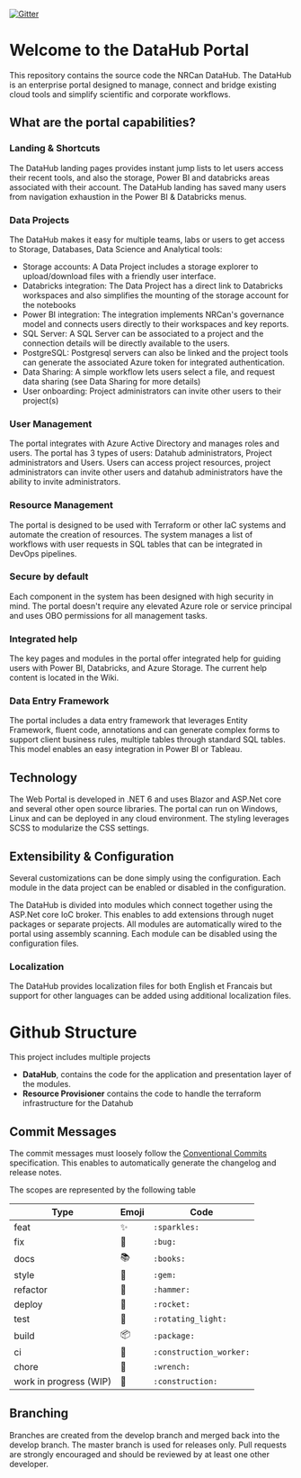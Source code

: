 [![Gitter](https://badges.gitter.im/Science-Program/community.svg)](https://gitter.im/Science-Program/community?utm_source=badge&utm_medium=badge&utm_campaign=pr-badge)

# Welcome to the DataHub Portal

This repository contains the source code the NRCan DataHub. The DataHub is an enterprise portal designed to manage, connect and bridge existing cloud tools and simplify scientific and corporate workflows.

## What are the portal capabilities?

### Landing & Shortcuts

The DataHub landing pages provides instant jump lists to let users access their recent tools, and also the storage, Power BI and databricks areas associated with their account. The DataHub landing has saved many users from navigation exhaustion in the Power BI & Databricks menus.

### Data Projects

The DataHub makes it easy for multiple teams, labs or users to get access to Storage, Databases, Data Science and Analytical tools:

- Storage accounts: A Data Project includes a storage explorer to upload/download files with a friendly user interface.
- Databricks integration: The Data Project has a direct link to Databricks workspaces and also simplifies the mounting of the storage account for the notebooks
- Power BI integration: The integration implements NRCan's governance model and connects users directly to their workspaces and key reports.
- SQL Server: A SQL Server can be associated to a project and the connection details will be directly available to the users.
- PostgreSQL: Postgresql servers can also be linked and the project tools can generate the associated Azure token for integrated authentication.
- Data Sharing: A simple workflow lets users select a file, and request data sharing (see Data Sharing for more details)
- User onboarding: Project administrators can invite other users to their project(s)

### User Management

The portal integrates with Azure Active Directory and manages roles and users. The portal has 3 types of users: Datahub administrators, Project administrators and Users. Users can access project resources, project administrators can invite other users and datahub administrators have the ability to invite administrators.

### Resource Management

The portal is designed to be used with Terraform or other IaC systems and automate the creation of resources. The system manages a list of workflows with user requests in SQL tables that can be integrated in DevOps pipelines. 

### Secure by default

Each component in the system has been designed with high security in mind. The portal doesn't require any elevated Azure role or service principal and uses OBO permissions for all management tasks.

### Integrated help

The key pages and modules in the portal offer integrated help for guiding users with Power BI, Databricks, and Azure Storage. The current help content is located in the Wiki.

### Data Entry Framework

The portal includes a data entry framework that leverages Entity Framework, fluent code, annotations and can generate complex forms to support client business rules, multiple tables through standard SQL tables. This model enables an easy integration in Power BI or Tableau.

## Technology

The Web Portal is developed in .NET 6 and uses Blazor and ASP.Net core and several other open source libraries. The portal can run on Windows, Linux and can be deployed in any cloud environment. The styling leverages SCSS to modularize the CSS settings.

## Extensibility & Configuration

Several customizations can be done simply using the configuration. Each module in the data project can be enabled or disabled in the configuration.

The DataHub is divided into modules which connect together using the ASP.Net core IoC broker. This enables to add extensions through nuget packages or separate projects. All modules are automatically wired to the portal using assembly scanning. Each module can be disabled using the configuration files.

### Localization

The DataHub provides localization files for both English et Francais but support for other languages can be added using additional localization files.


# Github Structure

This project includes multiple projects
- **DataHub**, contains the code for the application and presentation layer of the modules.
- **Resource Provisioner** contains the code to handle the terraform infrastructure for the Datahub

## Commit Messages

The commit messages must loosely follow the [Conventional Commits](https://www.conventionalcommits.org/en/v1.0.0/) specification. This enables to automatically generate the changelog and release notes.

The scopes are represented by the following table


| Type | Emoji | Code |
| --- | --- | --- |
| feat | ✨ | `:sparkles:` |
| fix | 🐛 | `:bug:` |
| docs | 📚 | `:books:` |
| style | 💎 | `:gem:` |
| refactor | 🔨 | `:hammer:` |
| deploy | 🚀 | `:rocket:` |
| test | 🚨 | `:rotating_light:` |
| build | 📦 | `:package:` |
| ci | 👷 | `:construction_worker:` |
| chore | 🔧 | `:wrench:` |
| work in progress (WIP) | 🚧 | `:construction:` |

## Branching

Branches are created from the develop branch and merged back into the develop branch. The master branch is used for releases only. Pull requests are strongly encouraged and should be reviewed by at least one other developer.
